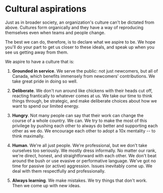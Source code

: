 # Cultural aspirations

Just as in broader society, an organization's culture can't be dictated from above. Cultures form organically and they have a way of reproducing themselves even when teams and people change.

The best we can do, therefore, is to declare what we aspire to be. We hope you'll do your part to get us closer to these ideals, and speak up when you see us getting away from them.

We aspire to have a culture that is:

1. __Grounded in service__. We serve the public: not just newcomers, but all of Canada, which benefits immensely from newcomers' contributions. We take great pride in doing so well.

2. __Deliberate__. We don't run around like chickens with their heads cut off, reacting frantically to whatever comes at us. We take our time to think things through, be strategic, and make deliberate choices about how we want to spend our limited energy.

3. __Hungry__. Not many people can say that their work can change the course of a whole country. We can. We try to make the most of this privilege by pushing each other to always do better and supporting each other as we do. We encourage each other to adopt a 10x mentality -- to think maximally.

4. __Human__. We're all just people. We're professional, but we don't take ourselves too seriously. We mostly dress informally. No matter our rank, we're direct, honest, and straightforward with each other. We don't beat around the bush or use evasive or performative language. We've got no time for passive (or active) aggression. Issues inevitably come up. We deal with them respectfully and professionally.

5. __Always learning__. We make mistakes. We try things that don't work. Then we come up with new ideas.

<cta-arrow target="where-we-work.md" text="Where we work"></cta-arrow>
